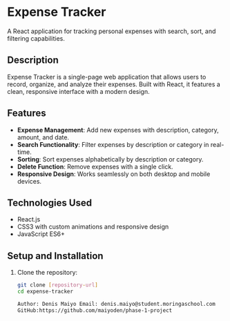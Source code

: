 # Expense Tracker

A React application for tracking personal expenses with search, sort, and filtering capabilities.

## Description

Expense Tracker is a single-page web application that allows users to record, organize, and analyze their expenses. Built with React, it features a clean, responsive interface with a modern design.

## Features

- **Expense Management**: Add new expenses with description, category, amount, and date.
- **Search Functionality**: Filter expenses by description or category in real-time.
- **Sorting**: Sort expenses alphabetically by description or category.
- **Delete Function**: Remove expenses with a single click.
- **Responsive Design**: Works seamlessly on both desktop and mobile devices.

## Technologies Used

- React.js
- CSS3 with custom animations and responsive design
- JavaScript ES6+

## Setup and Installation

1. Clone the repository:
   ```bash
   git clone [repository-url]
   cd expense-tracker

   Author: Denis Maiyo Email: denis.maiyo@student.moringaschool.com
   GitHub:https://github.com/maiyoden/phase-1-project
